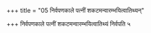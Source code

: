 +++
title = "05 निर्वपणकाले पत्नीं शकटमन्वारम्भयित्वातिथ्यन्"

+++
निर्वपणकाले पत्नीं शकटमन्वारम्भयित्वातिथ्यं निर्वपति ५